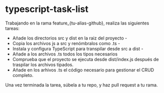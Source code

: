# typescript-task-list

Trabajando en la rama feature_{tu-alias-github}, realiza las siguientes tareas:

- Añade los directorios src y dist en la raiz del proyecto -
- Copia los archivos js a src y renómbralos como .ts -
- Instala y configura TypeScript para transpilar desde src a dist -
- Añade a los archivos .ts todos los tipos necesarios
- Comprueba que el proyecto se ejecuta desde dist/index.js después de traspilar los archivos tipados.
- Añade en los arhivos .ts el código necesario para gestionar el CRUD completo.

Una vez terminada la tarea, súbela a tu repo, y haz pull request a tu rama.